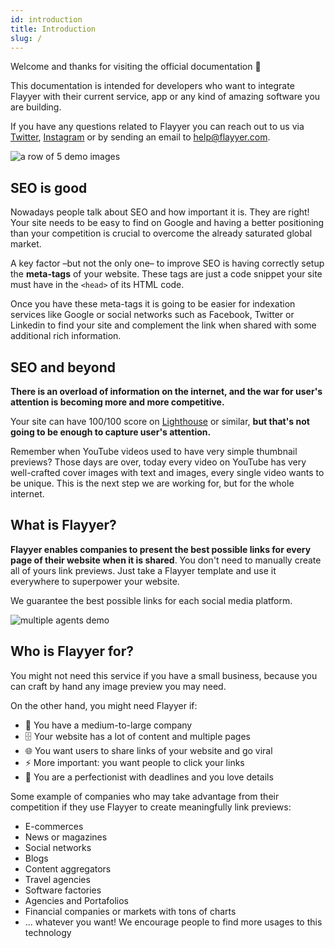 ```yaml
---
id: introduction
title: Introduction
slug: /
---
```


[help-email]: mailto:help@flayyer.com
[twitter]: https://twitter.com/flayyer_com
[instagram]: https://instagram.com/flayyer_com

Welcome and thanks for visiting the official documentation 👋

This documentation is intended for developers who want to integrate Flayyer with their current service, app or any kind of amazing software you are building.

If you have any questions related to Flayyer you can reach out to us via [Twitter][twitter], [Instagram][instagram] or by sending an email to [help@flayyer.com][help-email].

![a row of 5 demo images](/img/images/row.png)

## SEO is good

Nowadays people talk about SEO and how important it is. They are right! Your site needs to be easy to find on Google and having a better positioning than your competition is crucial to overcome the already saturated global market.

A key factor –but not the only one– to improve SEO is having correctly setup the **meta-tags** of your website. These tags are just a code snippet your site must have in the `<head>` of its HTML code.

Once you have these meta-tags it is going to be easier for indexation services like Google or social networks such as Facebook, Twitter or Linkedin to find your site and complement the link when shared with some additional rich information.

## SEO and beyond

**There is an overload of information on the internet, and the war for user's attention is becoming more and more competitive.**

Your site can have 100/100 score on [Lighthouse](https://developers.google.com/web/tools/lighthouse) or similar, **but that's not going to be enough to capture user's attention.**

Remember when YouTube videos used to have very simple thumbnail previews? Those days are over, today every video on YouTube has very well-crafted cover images with text and images, every single video wants to be unique. This is the next step we are working for, but for the whole internet.

## What is Flayyer?

**Flayyer enables companies to present the best possible links for every page of their website when it is shared**. You don't need to manually create all of yours link previews. Just take a Flayyer template and use it everywhere to superpower your website.

We guarantee the best possible links for each social media platform.

![multiple agents demo](/img/images/agents.png)

## Who is Flayyer for?

You might not need this service if you have a small business, because you can craft by hand any image preview you may need.

On the other hand, you might need Flayyer if:

* 🏢 You have a medium-to-large company
* 🗄 Your website has a lot of content and multiple pages
* 🌐 You want users to share links of your website and go viral
* ⚡️ More important: you want people to click your links
* 🔭 You are a perfectionist with deadlines and you love details

Some example of companies who may take advantage from their competition if they use Flayyer to create meaningfully link previews:

* E-commerces
* News or magazines
* Social networks
* Blogs
* Content aggregators
* Travel agencies
* Software factories
* Agencies and Portafolios
* Financial companies or markets with tons of charts
* ... whatever you want! We encourage people to find more usages to this technology
